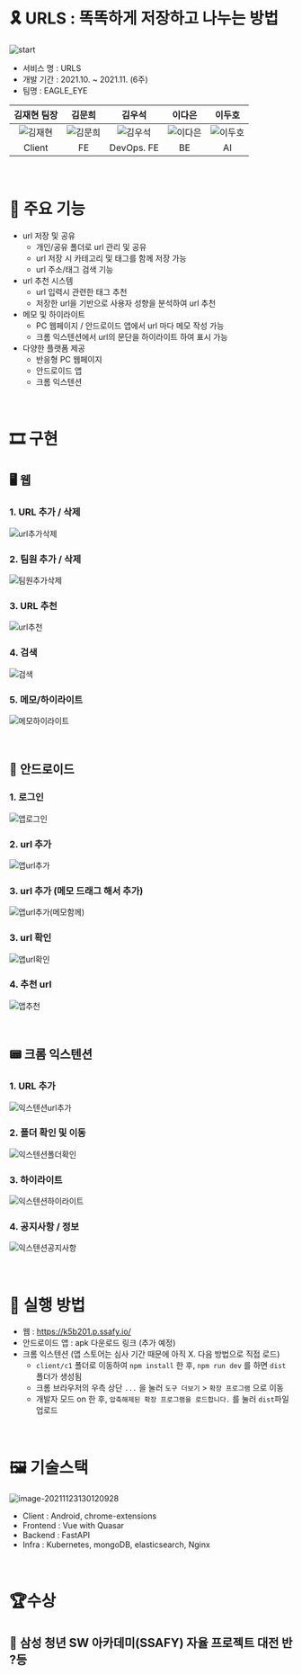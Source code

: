 # 🎗 URLS : 똑똑하게 저장하고 나누는 방법

![start](README.assets/start.PNG)

- 서비스 명 : URLS
- 개발 기간 : 2021.10. ~ 2021.11. (6주)
- 팀명 : EAGLE_EYE

|             김재현 팀장             |               김문희                |               김우석                |               이다은                |               이두호                |
| :---------------------------------: | :---------------------------------: | :---------------------------------: | :---------------------------------: | :---------------------------------: |
| ![김재현](README.assets/김재현.png) | ![김문희](README.assets/김문희.png) | ![김우석](README.assets/김우석.png) | ![이다은](README.assets/이다은.png) | ![이두호](README.assets/이두호.png) |
|               Client                |                 FE                  |             DevOps. FE              |                 BE                  |                 AI                  |

<br/>

# 🎇 주요 기능

- url 저장 및 공유
  - 개인/공유 폴더로 url 관리 및 공유
  - url 저장 시 카테고리 및 태그를 함께 저장 가능
  - url 주소/태그 검색 기능
- url 추천 시스템
  - url 입력시 관련한 태그 추천
  - 저장한 url을 기반으로 사용자 성향을 분석하여 url 추천
- 메모 및 하이라이트
  - PC 웹페이지 / 안드로이드 앱에서 url 마다 메모 작성 가능
  - 크롬 익스텐션에서 url의 문단을 하이라이트 하여 표시 가능
- 다양한 플랫폼 제공
  - 반응형 PC 웹페이지
  - 안드로이드 앱
  - 크롬 익스텐션

<br/>

# 🎞 구현

## 🖥 웹

### 1. URL 추가 / 삭제 

![url추가삭제](README.assets/url추가삭제.gif)

### 2. 팀원 추가 / 삭제

![팀원추가삭제](README.assets/팀원추가삭제.gif)

### 3. URL 추천

![url추천](README.assets/url추천.gif)

### 4. 검색

![검색](README.assets/검색.gif)

### 5. 메모/하이라이트

![메모하이라이트](README.assets/메모하이라이트.gif)

<br/>

## 📱 안드로이드

### 1. 로그인

![앱로그인](README.assets/앱로그인.gif)

### 2. url 추가

![앱url추가](README.assets/앱url추가.gif)

### 3. url 추가 (메모 드래그 해서 추가)

![앱url추가(메모함께)](README.assets/앱url추가(메모함께).gif)

### 3. url 확인

![앱url확인](README.assets/앱url확인.gif)

### 4. 추천 url

![앱추천](README.assets/앱추천.gif)

<br/>

## 📟 크롬 익스텐션

### 1. URL 추가 

![익스텐션url추가](README.assets/익스텐션url추가.gif)

### 2. 폴더 확인 및 이동

![익스텐션폴더확인](README.assets/익스텐션폴더확인.gif)

### 3. 하이라이트

![익스텐션하이라이트](README.assets/익스텐션하이라이트.gif)

### 4. 공지사항 / 정보

![익스텐션공지사항](README.assets/익스텐션공지사항.gif)

<br/>

# 🎈 실행 방법

- 웹 : https://k5b201.p.ssafy.io/
- 안드로이드 앱 : apk 다운로드 링크 (추가 예정)
- 크롬 익스텐션 (앱 스토어는 심사 기간 때문에 아직 X. 다음 방법으로 직접 로드)
  - `client/c1` 폴더로 이동하여 `npm install` 한 후, `npm run dev` 를 하면 `dist` 폴더가 생성됨
  - 크롬 브라우저의 우측 상단 `...` 을 눌러 `도구 더보기` > `확장 프로그램` 으로 이동
  - 개발자 모드 on 한 후, `압축해제된 확장 프로그램을 로드합니다.` 를 눌러 `dist`파일 업로드 

<br/>

# 🖼 기술스택

![image-20211123130120928](README.assets/image-20211123130120928.png)

- Client : Android, chrome-extensions
- Frontend : Vue with Quasar
- Backend : FastAPI
- Infra : Kubernetes, mongoDB, elasticsearch, Nginx

<br/>

# 🏆수상

## 🏅 삼성 청년 SW 아카데미(SSAFY) 자율 프로젝트 대전 반 ?등
